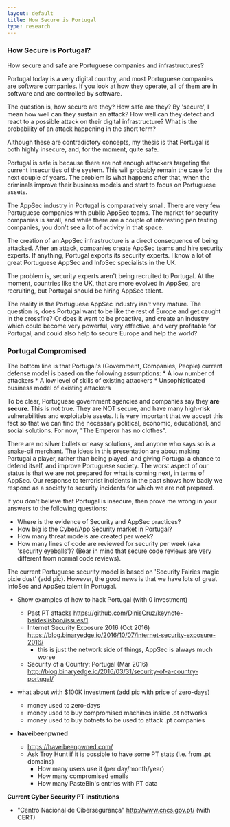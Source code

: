 ```yaml
---
layout: default
title: How Secure is Portugal
type: research
---
```


### How Secure is Portugal?

How secure and safe are Portuguese companies and infrastructures?

Portugal today is a very digital country, and most Portuguese companies are software companies. If you look at how they operate, all of them are in software and are controlled by software.

The question is, how secure are they? How safe are they? By 'secure', I mean how well can they sustain an attack? How well can they detect and react to a possible attack on their digital infrastructure? What is the probability of an attack happening in the short term?

Although these are contradictory concepts, my thesis is that Portugal is both highly insecure, and, for the moment, quite safe.

Portugal is safe is because there are not enough attackers targeting the current insecurities of the system. This will probably remain the case for the next couple of years. The problem is what happens after that, when the criminals improve their business models and start to focus on Portuguese assets.



The AppSec industry in Portugal is comparatively small. There are very few Portuguese companies with public AppSec teams. The market for security companies is small, and while there are a couple of interesting pen testing companies, you don't see a lot of activity in that space.

The creation of an AppSec infrastructure is a direct consequence of being attacked. After an attack, companies create AppSec teams and hire security experts. If anything, Portugal exports its security experts. I know a lot of great Portuguese AppSec and InfoSec specialists in the UK.

The problem is, security experts aren't being recruited to Portugal. At the moment, countries like the UK, that are more evolved in AppSec, are recruiting, but Portugal should be hiring AppSec talent.

The reality is the Portuguese AppSec industry isn't very mature. The question is, does Portugal want to be like the rest of Europe and get caught in the crossfire? Or does it want to be proactive, and create an industry which could become very powerful, very effective, and very profitable for Portugal, and could also help to secure Europe and help the world?


### Portugal Compromised
The bottom line is that Portugal's (Government, Companies, People) current defense model is based on the following assumptions:
    * A low number of attackers
    * A low level of skills of existing attackers
    * Unsophisticated business model of existing attackers

To be clear, Portuguese government agencies and companies say they **are secure**. This is not true. They are NOT secure, and have many high-risk vulnerabilities and exploitable assets. It is very important that we accept this fact so that we can find the necessary political, economic, educational, and social solutions. For now, "The Emperor has no clothes".

There are no silver bullets or easy solutions, and anyone who says so is a snake-oil merchant.
The ideas in this presentation are about making Portugal a player, rather than being played, and giving Portugal a chance to defend itself, and improve Portuguese society. The worst aspect of our status is that we are not prepared for what is coming next, in terms of AppSec.  Our response to terrorist incidents in the past shows how badly we respond as a society to security incidents for which we are not prepared.

If you don't believe that Portugal is insecure, then prove me wrong in your answers to the following questions:
* Where is the evidence of Security and AppSec practices?
* How big is the Cyber/App Security market in Portugal?
* How many threat models are created per week?
* How many lines of code are reviewed for security per week (aka 'security eyeballs')? (Bear in mind that secure code reviews are very different from normal code reviews).

The current Portuguese security model is based on 'Security Fairies magic pixie dust' (add pic). However, the good news is that we have lots of great InfoSec and AppSec talent in Portugal.         

  * Show examples of how to hack Portugal (with 0 investment)
    * Past PT attacks https://github.com/DinisCruz/keynote-bsideslisbon/issues/1
    * Internet Security Exposure 2016 (Oct 2016) https://blog.binaryedge.io/2016/10/07/internet-security-exposure-2016/
      * this is just the network side of things, AppSec is always much worse
    * Security of a Country: Portugal (Mar 2016) http://blog.binaryedge.io/2016/03/31/security-of-a-country-portugal/
  * what about with $100K investment (add pic with price of zero-days)
    * money used to zero-days
    * money used to buy compromised machines inside .pt networks
    * money used to buy botnets to be used to attack .pt companies    


* **haveibeenpwned**

  * https://haveibeenpwned.com/  
  * Ask Troy Hunt if it is possible to have some PT stats (i.e. from .pt domains)
    * How many users use it (per day/month/year)
    * How many compromised emails
    * How many PasteBin's entries with PT data  


**Current Cyber Security PT institutions**

 * "Centro Nacional de Cibersegurança" http://www.cncs.gov.pt/ (with CERT)
